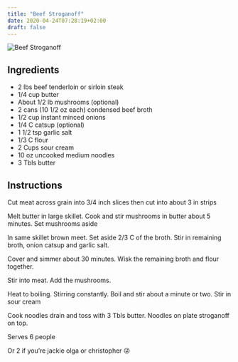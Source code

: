 ```yaml
---
title: "Beef Stroganoff"
date: 2020-04-24T07:28:19+02:00
draft: false
---
```


![Beef Stroganoff](/stroganoff.jpg)

## Ingredients

* 2 lbs beef tenderloin or sirloin steak
* 1/4 cup butter
* About 1/2 lb mushrooms (optional)
* 2 cans (10 1/2 oz each) condensed beef broth
* 1/2 cup instant minced onions
* 1/4 C catsup (optional)
* 1 1/2 tsp garlic salt
* 1/3 C flour
* 2 Cups sour cream
* 10 oz uncooked medium noodles
* 3 Tbls butter

## Instructions

Cut meat across grain into 3/4 inch slices then cut into about 3 in strips

Melt butter in large skillet. Cook and stir mushrooms in butter about 5 minutes. Set mushrooms aside

In same skillet brown meet. Set aside 2/3 C of the broth. Stir in remaining broth, onion catsup and garlic salt.

Cover and simmer about 30 minutes. Wisk the remaining broth and flour together.

Stir into meat. Add the mushrooms. 

Heat to boiling. Stirring constantly. Boil and stir about a minute or two. Stir in sour cream

Cook noodles drain and toss with 3 Tbls butter. Noodles on plate stroganoff on top.

Serves 6 people

Or 2 if you’re jackie olga or christopher 😜